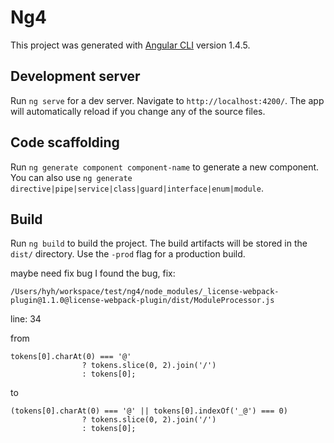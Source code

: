 # Ng4

This project was generated with [Angular CLI](https://github.com/angular/angular-cli) version 1.4.5.

## Development server

Run `ng serve` for a dev server. Navigate to `http://localhost:4200/`. The app will automatically reload if you change any of the source files.

## Code scaffolding

Run `ng generate component component-name` to generate a new component. You can also use `ng generate directive|pipe|service|class|guard|interface|enum|module`.

## Build

Run `ng build` to build the project. The build artifacts will be stored in the `dist/` directory. Use the `-prod` flag for a production build.

maybe need fix bug
I found the bug, fix:

```
/Users/hyh/workspace/test/ng4/node_modules/_license-webpack-plugin@1.1.0@license-webpack-plugin/dist/ModuleProcessor.js
```
line: 34

from
```
tokens[0].charAt(0) === '@' 
                ? tokens.slice(0, 2).join('/')
                : tokens[0];
```

to

```
(tokens[0].charAt(0) === '@' || tokens[0].indexOf('_@') === 0)
                ? tokens.slice(0, 2).join('/')
                : tokens[0];
```
